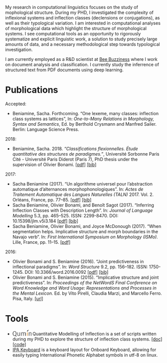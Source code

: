 ---
---


My research in computational linguistics focuses on the study of mophological structure.
During my PHD, I investigated the complexity of inflexional systems and inflection classes (declensions or conjugations),
as well as their typological variation.
I am interested in computational analyses of morphological data which highlight the structure of morphological systems. I see computational tools as an opportunity to rigorously systematize and explicit linguistic work, a solution to study precisely large amounts of data, and a necessary methodological step towards typological investigation.

I am currently employed as a R&D scientist at [Bee Buzziness](http://beebuzziness.com/) where I work on document analysis and classification. I currently study the inferrence of structured text from PDF documents using deep learning.


# Publications

Accepted:

* Beniamine, Sacha. Forthcoming. “One lexeme, many classes: inflection class systems as lattices”, In: *One-to-Many Relations in Morphology, Syntax and Semantics*, Ed. by Berthold Crysmann and Manfred Sailer. Berlin: Language Science Press.

2018:

* Beniamine, Sacha. 2018. *“Classifications flexionnelles. Étude quantitative des structures de paradigmes.”*, Université Sorbonne Paris Cité - Université Paris Diderot (Paris 7), PhD thesis under the supervision of Olivier Bonami. [[pdf]](https://tel.archives-ouvertes.fr/tel-01840448/document) [[bib]](https://tel.archives-ouvertes.fr/tel-01840448v1/bibtex)

2017:

* Sacha Beniamine (2017). “Un algorithme universel pour l’abstraction automatique d’alternances morphophonologiques”. In: *Actes de Traitement Automatique des Langues Naturelles (TALN)* 2017. Vol. 2. Orléans, France, pp. 77–85. [[pdf]](https://hal.inria.fr/hal-01615899/document) [[bib]](https://hal.inria.fr/hal-01615899v1/bibtex)
* Sacha Beniamine, Olivier Bonami, and Benoı̂t Sagot (2017). “Inferring Inflection Classes with Description Length”. In: *Journal of Language Modelling* 5.3, pp. 465–525. ISSN: 2299-8470. DOI: 10.15398/jlm.v5i3.184 [[pdf]](https://hal.inria.fr/hal-01718879/document) [[bib]](https://halshs.archives-ouvertes.fr/hal-01718879v1/bibtex)
* Sacha Beniamine, Olivier Bonami, and Joyce McDonough (2017). “When segmentation helps. Implicative structure and morph boundaries in the Navajo verb”. In: *First International Symposium on Morphology (ISMo).* Lille, France, pp. 11–15. [[pdf]](https://colloque-ismo.univ-lille3.fr/data/documents/abstracts_booklet.pdf#page=17)

2016:

* Olivier Bonami and S. Beniamine (2016). “Joint predictiveness in inflectional paradigms”. In: *Word Structure* 9.2, pp. 156–182. ISSN: 1750-1245. DOI: 10.3366/word.2016.0092  [[pdf]](https://www.euppublishing.com/doi/pdfplus/10.3366/word.2016.0092) [[bib]](http://www.llf.cnrs.fr/fr/biblio/export/bibtex/4789)
* Olivier Bonami and S. Beniamine (2015). “Implicative structure and joint predictiveness”. In: *Proceedings of the NetWordS Final Conference on Word Knowledge and Word Usage: Representations and Processes in the Mental Lexicon.* Ed. by Vito Pirelli, Claudia Marzi, and Marcello Ferro. Pisa, Italy. [[url]](http://ceur-ws.org/Vol-1347/)

# Tools

* <img src="qumin.png" alt="Qumin" style="vertical-align: text-bottom;" width="60px"> Quantitative Modelling of Inflection is a set of scripts written during my PHD to explore the structure of inflection class systems. [[doc]](http://drehu.linguist.univ-paris-diderot.fr/qumin/) [[code]](https://github.com/XachaB/Qumin)
* [IPA Keyboard](https://github.com/XachaB/IPAKeyboard) is a keyboard layout for Onboard Keyboard, allowing for easily typing International Phonetic Alphabet symbols in utf-8 on linux.
